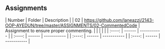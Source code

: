 ## Assignments

| Number | Folder | Description |
| 02     | https://github.com/laneazzi/2143-OOP-AYEDUN/tree/master/ASSIGNMENTS/02-CommentedCode | Assignment to ensure proper commenting. |
|        |        |             |
| :----: | ------ | ----------- |
| :----: | ------ | ----------- |
| :----: | ------ | ----------- |
| :----: | ------ | ----------- |

